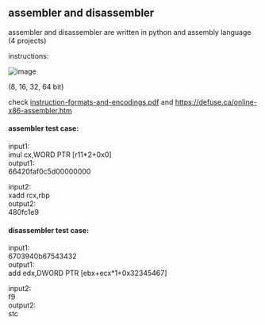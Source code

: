## assembler and disassembler 
assembler and disassembler are written in python and assembly language (4 projects)

instructions:

![image](https://user-images.githubusercontent.com/83788223/208305782-5f69c56e-050a-466d-b481-bfd03fffaeb7.png)

(8, 16, 32, 64 bit)


check [instruction-formats-and-encodings.pdf](https://github.com/minailkhani/Assembly/blob/main/Projects/instruction-formats-and-encodings.pdf) and https://defuse.ca/online-x86-assembler.htm

#### assembler test case:
input1:  \
imul cx,WORD PTR [r11*2+0x0]  \
output1: \
66420faf0c5d00000000 

input2: \
xadd rcx,rbp \
output2: \
480fc1e9 

#### disassembler test case:
input1: \
6703940b67543432 \
output1: \
add edx,DWORD PTR [ebx+ecx*1+0x32345467] 

input2: \
f9 \
output2: \
stc 
